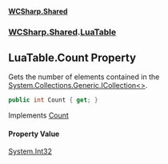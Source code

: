 #### [WCSharp.Shared](index.md 'index')
### [WCSharp.Shared](WCSharp.Shared.md 'WCSharp.Shared').[LuaTable](WCSharp.Shared.LuaTable.md 'WCSharp.Shared.LuaTable')

## LuaTable.Count Property

Gets the number of elements contained in the [System.Collections.Generic.ICollection&lt;&gt;](https://docs.microsoft.com/en-us/dotnet/api/System.Collections.Generic.ICollection-1 'System.Collections.Generic.ICollection`1').

```csharp
public int Count { get; }
```

Implements [Count](https://docs.microsoft.com/en-us/dotnet/api/System.Collections.Generic.ICollection-1.Count 'System.Collections.Generic.ICollection`1.Count')

#### Property Value
[System.Int32](https://docs.microsoft.com/en-us/dotnet/api/System.Int32 'System.Int32')